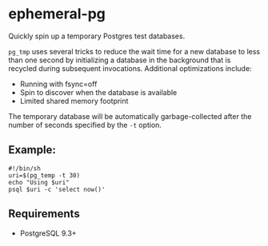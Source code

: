 ephemeral-pg
============

Quickly spin up a temporary Postgres test databases.

`pg_tmp` uses several tricks to reduce the wait time for a new database to less
than one second by initializing a database in the background that is recycled
during subsequent invocations. Additional optimizations include:

* Running with fsync=off
* Spin to discover when the database is available
* Limited shared memory footprint

The temporary database will be automatically garbage-collected after the number
of seconds specified by the `-t` option.

Example:
--------

    #!/bin/sh
    uri=$(pg_temp -t 30)
    echo "Using $uri"
    psql $uri -c 'select now()'

Requirements
------------

* PostgreSQL 9.3+


